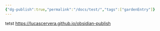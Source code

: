 ```yaml
---
{"dg-publish":true,"permalink":"/docs/test/","tags":["gardenEntry"]}
---
```


tetst
https://lucascervera.github.io/obsidian-publish